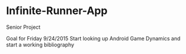 # Infinite-Runner-App
Senior Project 


Goal for Friday 9/24/2015
  Start looking up Android Game Dynamics and start a working bibliography 
